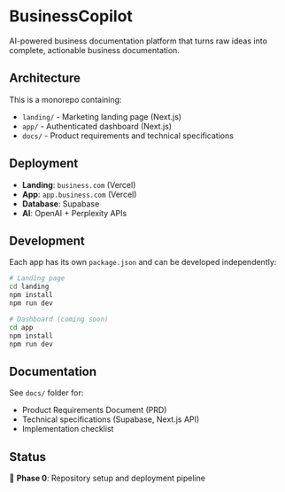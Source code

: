 # BusinessCopilot

AI-powered business documentation platform that turns raw ideas into complete, actionable business documentation.

## Architecture

This is a monorepo containing:

- `landing/` - Marketing landing page (Next.js)
- `app/` - Authenticated dashboard (Next.js) 
- `docs/` - Product requirements and technical specifications

## Deployment

- **Landing**: `business.com` (Vercel)
- **App**: `app.business.com` (Vercel)
- **Database**: Supabase
- **AI**: OpenAI + Perplexity APIs

## Development

Each app has its own `package.json` and can be developed independently:

```bash
# Landing page
cd landing
npm install
npm run dev

# Dashboard (coming soon)
cd app
npm install  
npm run dev
```

## Documentation

See `docs/` folder for:
- Product Requirements Document (PRD)
- Technical specifications (Supabase, Next.js API)
- Implementation checklist

## Status

🚧 **Phase 0**: Repository setup and deployment pipeline